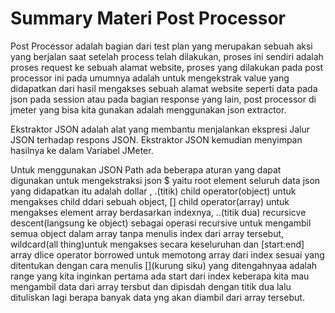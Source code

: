# Summary Materi Post Processor

Post Processor adalah bagian dari test plan yang merupakan sebuah aksi yang berjalan saat setelah process telah dilakukan, proses ini sendiri adalah proses request ke sebuah alamat website, proses yang dilakukan pada post processor ini pada umumnya adalah untuk mengekstrak value yang didapatkan dari hasil mengakses sebuah alamat website seperti data pada json pada session atau pada bagian response yang lain, post processor di jmeter yang bisa kita gunakan adalah menggunakan json extractor.

Ekstraktor JSON adalah alat yang membantu menjalankan ekspresi Jalur JSON terhadap respons JSON. Ekstraktor JSON kemudian menyimpan hasilnya ke dalam Variabel JMeter.

Untuk menggunakan JSON Path ada beberapa aturan yang dapat digunakan untuk mengekstraksi json $ yaitu root element seluruh data json yang didapatkan itu adalah dollar , .(titik) child operator(object) untuk mengakses child ddari sebuah object, [] child operator(array) untuk mengakses element array berdasarkan indexnya, ..(titik dua) recursicve descent(langsung ke object) sebagai operasi recursive untuk mengambil semua object dalam array tanpa menulis index dari array tersebut, wildcard(all thing)untuk mengakses secara keseluruhan dan [start:end] array dlice operator borrowed untuk memotong array dari index sesuai yang ditentukan dengan cara menulis [](kurung siku) yang ditengahnyaa adalah range yang kita inginkan pertama ada start dari index keberapa kita mau mengambil data dari array tersbut dan dipisdah dengan titik dua lalu dituliskan lagi berapa banyak data yng akan diambil dari array tersebut.
